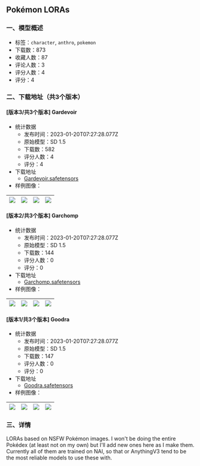 ## Pokémon LORAs
### 一、模型概述

- 标签：`character`, `anthro`, `pokemon`
- 下载数：873
- 收藏人数：87
- 评论人数：3
- 评分人数：4
- 评分：4

### 二、下载地址（共3个版本）

#### [版本3/共3个版本] Gardevoir

- 统计数据
  - 发布时间：2023-01-20T07:27:28.077Z
  - 原始模型：SD 1.5
  - 下载数：582
  - 评分人数：4
  - 评分：4
- 下载地址
  - [Gardevoir.safetensors](https://civitai.com/api/download/models/5406)
- 样例图像：

| <img src="https://image.civitai.com/xG1nkqKTMzGDvpLrqFT7WA/172c8b8c-797d-4193-53cb-7038936dde00/width=450/42581.jpeg" /> | <img src="https://image.civitai.com/xG1nkqKTMzGDvpLrqFT7WA/57a036d2-2c60-4b2d-3691-0617c379b700/width=450/42587.jpeg" /> | <img src="https://image.civitai.com/xG1nkqKTMzGDvpLrqFT7WA/06e2ccde-9a62-4a30-a2c9-b8897d129400/width=450/45068.jpeg" /> | <img src="https://image.civitai.com/xG1nkqKTMzGDvpLrqFT7WA/3f07184a-e787-4e46-6a03-4943f36b5200/width=450/42586.jpeg" /> |
| ---- | ---- | ---- | ---- |

#### [版本2/共3个版本] Garchomp

- 统计数据
  - 发布时间：2023-01-20T07:27:28.077Z
  - 原始模型：SD 1.5
  - 下载数：144
  - 评分人数：0
  - 评分：0
- 下载地址
  - [Garchomp.safetensors](https://civitai.com/api/download/models/5602)
- 样例图像：

| <img src="https://image.civitai.com/xG1nkqKTMzGDvpLrqFT7WA/389ff291-2929-49d5-2057-5c9569a15400/width=450/45066.jpeg" /> | <img src="https://image.civitai.com/xG1nkqKTMzGDvpLrqFT7WA/bd5932a5-8784-4805-4c24-b07918470200/width=450/45065.jpeg" /> | <img src="https://image.civitai.com/xG1nkqKTMzGDvpLrqFT7WA/182fa6a9-877e-4190-e2a4-3a4dc76fc400/width=450/45064.jpeg" /> | <img src="https://image.civitai.com/xG1nkqKTMzGDvpLrqFT7WA/50780c12-4c71-491a-c6ad-476e3219fa00/width=450/45063.jpeg" /> |
| ---- | ---- | ---- | ---- |

#### [版本1/共3个版本] Goodra

- 统计数据
  - 发布时间：2023-01-20T07:27:28.077Z
  - 原始模型：SD 1.5
  - 下载数：147
  - 评分人数：0
  - 评分：0
- 下载地址
  - [Goodra.safetensors](https://civitai.com/api/download/models/5407)
- 样例图像：

| <img src="https://image.civitai.com/xG1nkqKTMzGDvpLrqFT7WA/85dd30d3-8920-45e6-b30d-ce4baa134e00/width=450/42594.jpeg" /> | <img src="https://image.civitai.com/xG1nkqKTMzGDvpLrqFT7WA/d424a5d1-87b3-4eef-06d6-238293c51300/width=450/42593.jpeg" /> | <img src="https://image.civitai.com/xG1nkqKTMzGDvpLrqFT7WA/7fa3e327-e927-42f8-9f39-5f7f8b387700/width=450/42592.jpeg" /> | <img src="https://image.civitai.com/xG1nkqKTMzGDvpLrqFT7WA/516c12a7-689b-4e21-dddb-149c353bbb00/width=450/42591.jpeg" /> |
| ---- | ---- | ---- | ---- |


### 三、详情
<p>LORAs based on NSFW Pokémon images.  I won't be doing the entire Pokédex (at least not on my own) but I'll add new ones here as I make them.  Currently all of them are trained on NAI, so that or AnythingV3 tend to be the most reliable models to use these with.</p>